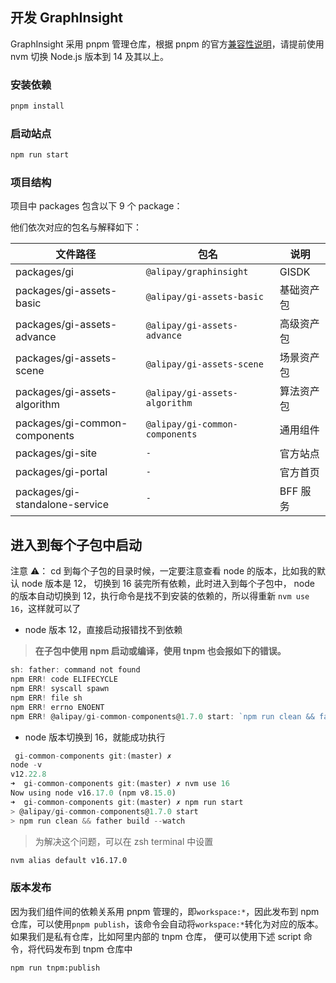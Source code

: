 ## 开发 GraphInsight

GraphInsight 采用 pnpm 管理仓库，根据 pnpm 的官方[兼容性说明](https://pnpm.io/installation#compatibility)，请提前使用 nvm 切换 Node.js 版本到 14 及其以上。

### 安装依赖

```bash
pnpm install
```

### 启动站点

```bash
npm run start
```

### 项目结构

项目中 packages 包含以下 9 个 package：

他们依次对应的包名与解释如下：

| 文件路径                       | 包名                           | 说明       |
| ------------------------------ | ------------------------------ | ---------- |
| packages/gi                    | `@alipay/graphinsight`         | GISDK      |
| packages/gi-assets-basic       | `@alipay/gi-assets-basic`      | 基础资产包 |
| packages/gi-assets-advance     | `@alipay/gi-assets-advance`    | 高级资产包 |
| packages/gi-assets-scene       | `@alipay/gi-assets-scene`      | 场景资产包 |
| packages/gi-assets-algorithm   | `@alipay/gi-assets-algorithm`  | 算法资产包 |
| packages/gi-common-components  | `@alipay/gi-common-components` | 通用组件   |
| packages/gi-site               | `-`                            | 官方站点   |
| packages/gi-portal             | `-`                            | 官方首页   |
| packages/gi-standalone-service | `-`                            | BFF 服务   |

## 进入到每个子包中启动

注意 ⚠️： cd 到每个子包的目录时候，一定要注意查看 node 的版本，比如我的默认 node 版本是 12， 切换到 16 装完所有依赖，此时进入到每个子包中， node 的版本自动切换到 12，执行命令是找不到安装的依赖的，所以得重新 `nvm use 16`，这样就可以了

- node 版本 12，直接启动报错找不到依赖

> **在子包中使用 npm 启动或编译，使用 tnpm 也会报如下的错误。**

```ts
sh: father: command not found
npm ERR! code ELIFECYCLE
npm ERR! syscall spawn
npm ERR! file sh
npm ERR! errno ENOENT
npm ERR! @alipay/gi-common-components@1.7.0 start: `npm run clean && father build --watch`
```

- node 版本切换到 16，就能成功执行

```ts
 gi-common-components git:(master) ✗
node -v
v12.22.8
➜  gi-common-components git:(master) ✗ nvm use 16
Now using node v16.17.0 (npm v8.15.0)
➜  gi-common-components git:(master) ✗ npm run start
> @alipay/gi-common-components@1.7.0 start
> npm run clean && father build --watch
```

> 为解决这个问题，可以在 zsh terminal 中设置

```bash
nvm alias default v16.17.0
```

### 版本发布

因为我们组件间的依赖关系用 pnpm 管理的，即`workspace:*`，因此发布到 npm 仓库，可以使用`pnpm publish`，该命令会自动将`workspace:*`转化为对应的版本。如果我们是私有仓库，比如阿里内部的 tnpm 仓库，
便可以使用下述 script 命令，将代码发布到 tnpm 仓库中

```
npm run tnpm:publish
```
